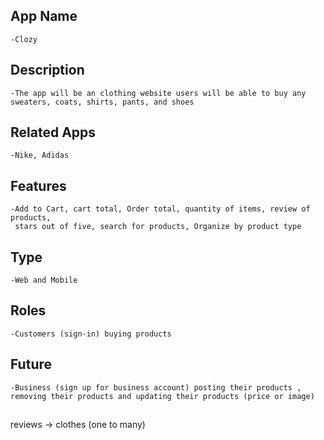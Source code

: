 ## App Name
    -Clozy
## Description 
    -The app will be an clothing website users will be able to buy any sweaters, coats, shirts, pants, and shoes
## Related Apps
    -Nike, Adidas
## Features
    -Add to Cart, cart total, Order total, quantity of items, review of products,
     stars out of five, search for products, Organize by product type 
## Type
    -Web and Mobile
## Roles
    -Customers (sign-in) buying products  
## Future
    -Business (sign up for business account) posting their products , removing their products and updating their products (price or image)

##
reviews -> clothes (one to many)
